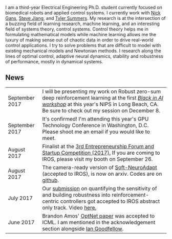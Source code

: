 
I am a third-year Electrical Engineering Ph.D. student currently focused on biomedical robots and applied control systems. I currently work with [Nick Gans](www.utdallas.edu/~ngans), [Steve Jiang](http://profiles.utsouthwestern.edu/profile/150563/steve-jiang.html), and [Tyler Summers](http://me.utdallas.edu/people/summers.html). My research is at the intersection of a buzzing field of learning research, machine learning, and an interesting field of systems theory, control systems. Control theory helps me in formulating mathematical models while machine learning allows me the luxury of making sense out of chaotic data in order to drive real-world control applications. I try to solve problems that are difficult to model with existing mechanical models and Newtonian methods. I research along the lines of optimal control, adaptive neural dynamics, stability and robustness of performance, mostly in dynamical systems.

<!-- ### Research Philosophy

I am a strong believer in **open science/technology** and **reproducible research**. If the problem is being avoided because it is difficult, then **you** should be the one solving it. I believe solid algorithms and codebases should be freely available to inquirers after knowledge. Open-sourcing one's code spurs force multipliers, which help get more work done _**faster and cheaper**_. To keep catastrophically good algorithms and codes more productive, one has to make them more accessible to other users and potential new developers. Therefore, I actively publish code of my works and that of others on [my github page](https://github.com/lakehanne). I am the author of [savitzky-golay](https://github.com/lakehanne/Savitzky-Golay/), [Soft-NeuroAdapt](https://github.com/lakehanne/soft-neuro-adapt), [farnn](https://github.com/lakehanne/farnn), [ensenso](https://github.com/lakehanne/ensenso) among others. Some of the projects that I have contributed to are pinned to my [github profile page](https://github.com/lakehanne.git). -->


## <i class="fa fa-chevron-right"></i> News
<table class="table table-hover">

<tr>
  <td class='col-md-3'>September 2017</td>
  <td>I will be presenting my work on Robust zero-sum deep reinforcement learning at the first <a href="http://ai.stanford.edu/~tgebru/blackAI"><i>Black in AI workshop</i></a> at this  year's NIPS in Long Beach, CA. Be sure to check out my session on December 8.</td>
</tr>

<tr>
  <td class='col-md-3'>September 2017</td>
  <td> It's confirmed! I'm attending this year's GPU Technology Conference in Washington, D.C. Please shoot me an email if you would like to meet.</td>
</tr>

<tr>
  <td class='col-md-3'>August 2017</td>
  <td> Finalist  at the <a href="http://www.iros2017.org/program/forums/efsc">3rd Entrepreneurship Forum and Startup Competition (2017).</a> If you are coming to IROS, please visit my booth on September 26.</td>
</tr>

<!-- <tr>
  <td class='col-md-3'>August 2017</td>
  <td> Awarded the  <a href="https://www.nsf.gov/awardsearch/showAward?AWD_ID=1748482&HistoricalAwards=false">NSF Doctoral Consortium Award</a> for my IROS oral.</td>
</tr> -->

<tr>
  <td class='col-md-3'>August 2017</td>
  <td>The camera-ready version of <a href="https://arxiv.org/abs/1703.03821v3">Soft-NeuroAdapt</a> (accepted to IROS), is now on arxiv. Codes are on <a href="https://github.com/lakehanne/soft-neuro-adapt">github</a>.</td>
</tr>

<tr>
  <td class='col-md-3'>July 2017</td>
  <td> Our <a href="http://ecs.utdallas.edu/~opo140030/media/Papers/IROS2017/Abstract/IROS_Abstract.pdf"> submission</a> on quantifying the sensitivity of and building robustness into reinforcement-centric controllers got accepted to IROS abstract only track. Video <a href="https://www.youtube.com/watch?v=mNpU2oNcPtU&t=14s"> here.</a></td>
</tr>

<!-- <tr>
  <td class='col-md-3'>July 2017</td>
  <td>Awarded the  <a href="https://roscon.ros.org/2017/">ROSCon</a> scholarship to attend the 2017 ROS Conference in Vancouver, BC!</td>
</tr> -->

<tr>
  <td class='col-md-3'>June 2017</td>
  <td>Brandon Amos' <a href="https://arxiv.org/pdf/1703.00443.pdf">OptNet paper</a> was accepted to ICML. I am mentioned in the acknowledgement section alongside <a href="https://en.wikipedia.org/wiki/Ian_Goodfellow">Ian Goodfellow</a>.</td>
</tr>

</table>

[iros-paper]: https://arxiv.org/abs/1703.03821
